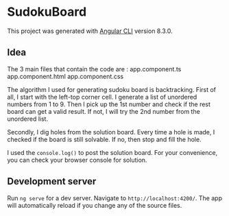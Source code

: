 # SudokuBoard

This project was generated with [Angular CLI](https://github.com/angular/angular-cli) version 8.3.0.

## Idea

The 3 main files that contain the code are :
app.component.ts
app.component.html
app.component.css

The algorithm I used for generating sudoku board is backtracking.
First of all, I start with the left-top corner cell. I generate a list of unordered numbers from 1 to 9. Then I pick up the 1st number and check if the rest board can get a valid result. If not, I will try the 2nd number from the unordered list.

Secondly, I dig holes from the solution board. Every time a hole is made, I checked if the board is still solvable. If no, then stop and fill the hole.

I used the `console.log()` to post the solution board. For your convenience, you can check your browser console for solution.

## Development server

Run `ng serve` for a dev server. Navigate to `http://localhost:4200/`. The app will automatically reload if you change any of the source files.


